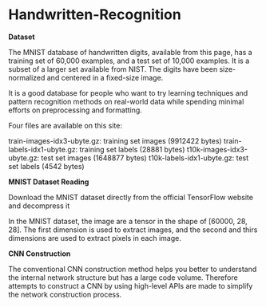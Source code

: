 # Handwritten-Recognition

**Dataset**

The MNIST database of handwritten digits, available from this page, has a training set of 60,000 examples, and a test set of 10,000 examples. It is a subset of a larger set available from NIST. The digits have been size-normalized and centered in a fixed-size image.

It is a good database for people who want to try learning techniques and pattern recognition methods on real-world data while spending minimal efforts on preprocessing and formatting.

Four files are available on this site:

train-images-idx3-ubyte.gz:  training set images (9912422 bytes)
train-labels-idx1-ubyte.gz:  training set labels (28881 bytes)
t10k-images-idx3-ubyte.gz:   test set images (1648877 bytes)
t10k-labels-idx1-ubyte.gz:   test set labels (4542 bytes) 

**MNIST Dataset Reading**

Download the MNIST dataset directly from the official TensorFlow website and decompress it

In the MNIST dataset, the image are a tensor in the shape of [60000, 28, 28]. The first dimension is used to extract images, and the second and thirs dimensions are used to extract pixels in each image.

**CNN Construction**

The conventional CNN construction method helps you better to understand the internal network structure but has a large code volume.
Therefore attempts to construct a CNN by using high-level APIs are made to simplify the network construction process.
